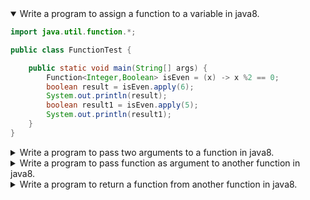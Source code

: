 <details open>
<summary open>Write a program to assign a function to a variable in java8.</summary>
<p>

```java
import java.util.function.*;

public class FunctionTest {

    public static void main(String[] args) {
        Function<Integer,Boolean> isEven = (x) -> x %2 == 0;
        boolean result = isEven.apply(6);
        System.out.println(result);
        boolean result1 = isEven.apply(5);
        System.out.println(result1);
    }
}
```

</p>
</details> 

<details>
<summary open>Write a program to pass two arguments to a function in java8.</summary>
<p>

```java
import java.util.function.*;

public class FunctionTest {

    public static void main(String[] args) {
        BiFunction<Integer,Integer, Integer> add = (x, y) -> x + y;
        int result = add.apply(6, 5);
        System.out.println(result);
        int result1 = add.apply(64, 15);
        System.out.println(result1);
    }
}
```

</p>
</details> 

<details>
<summary open>Write a program to pass function as argument to another function in java8.</summary>
<p>

```java
import java.util.function.*;

public class FunctionTest {
    public static BiFunction<Integer,Integer, Integer> add = (x, y) -> x + y;
    public static BiFunction<Integer,Integer, Integer> mul = (x, y) -> x * y;
    
    public static int calc(BiFunction<Integer,Integer,Integer> fun, Integer x, Integer y){
        Integer result = fun.apply(x,y);
        return result;
    }

    public static void main(String[] args) {
        int result = calc(add,6, 5);
        System.out.println(result);
        int result1 = calc(mul,3, 4);
        System.out.println(result1);
    }
}
```

</p>
</details> 

<details>
<summary open>Write a program to return a function from another function in java8.</summary>
<p>

```java
import java.util.function.*;

public class FunctionTest {
    
    public static BiFunction<Integer,Integer, Integer> getAddFun(){
        BiFunction<Integer,Integer, Integer> addFun = (x, y) -> x + y;
        System.out.println("Inside getAddFunction.");
        return addFun;
    };

    public static void main(String[] args) {
        BiFunction<Integer,Integer, Integer> fun = getAddFun();
        int result = fun.apply(3, 4);
        System.out.println(result);
    }
}
```

</p>
</details> 
